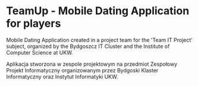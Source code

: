 # TeamUp - Mobile Dating Application for players
Mobile Dating Application created in a project team for the 'Team IT Project' subject, organized by the Bydgoszcz IT Cluster and the Institute of Computer Science at UKW.

Aplikacja stworzona w zespole projektowym na przedmiot Zespołowy Projekt Informatyczny organizowanym przez Bydgoski Klaster Informatyczny oraz Instytut Informatyki UKW.
